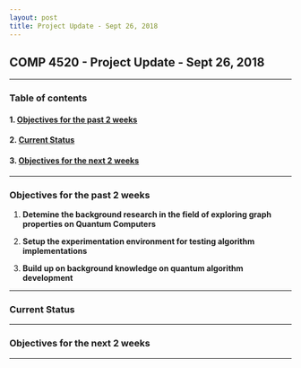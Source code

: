 ```yaml
---
layout: post
title: Project Update - Sept 26, 2018
---
```


## COMP 4520 - Project Update - Sept 26, 2018

----

### Table of contents

#### 1. [Objectives for the past 2 weeks](#objectives_for_the_past_2_weeks)

#### 2. [Current Status](#current_status)

#### 3. [Objectives for the next 2 weeks](#objectives_for_the_next_2_weeks)

----

### Objectives for the past 2 weeks<a id='objectives_for_the_past_2_weeks'></a>

1. **Detemine the background research in the field of exploring graph properties on Quantum Computers**

2. **Setup the experimentation environment for testing algorithm implementations**

3. **Build up on background knowledge on quantum algorithm development**
  
----

### Current Status<a id='current_status'></a>

----

### Objectives for the next 2 weeks<a id='objectives_for_the_next_2_weeks'></a>

----
